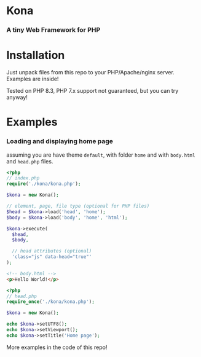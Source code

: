 # Kona
### A tiny Web Framework for PHP

# Installation
Just unpack files from this repo to your PHP/Apache/nginx server. Examples are inside!

Tested on PHP 8.3, PHP 7.x support not guaranteed, but you can try anyway!

# Examples
### Loading and displaying home page
assuming you are have theme `default`, with folder `home` and with `body.html` and `head.php` files.

```php
<?php
// index.php
require('./kona/kona.php');

$kona = new Kona();

// element, page, file type (optional for PHP files)
$head = $kona->load('head', 'home');
$body = $kona->load('body', 'home', 'html');

$kona->execute(
  $head,
  $body,

  // head attributes (optional)
  'class="js" data-head="true"'
);
```

```html
<!-- body.html -->
<p>Hello World!</p>
```

```php
<?php
// head.php
require_once('./kona/kona.php');

$kona = new Kona();

echo $kona->setUTF8();
echo $kona->setViewport();
echo $kona->setTitle('Home page');
```

More examples in the code of this repo!

